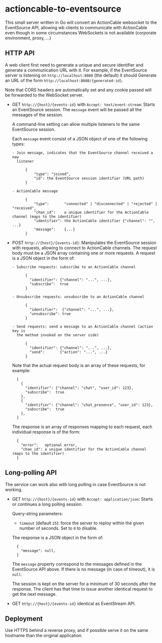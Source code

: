 actioncable-to-eventsource
==========================

This small server written in Go will convert an ActionCable websocket to the
EventSource API, allowing wb clients to communicate with ActionCable even though
in some circumstances WebSockets is not available (corporate environment,
proxy, ...)

HTTP API
--------

A web client first need to generate a unique and secure identifier and generate
a communication URL with it. For example, if the EventSource server is listening
on `http://localhost:8080` (the default) it should Generate an URL of the form
`http://localhost:8080/{generated-id}`.

Note that CORS headers are automatically set and any cookie passed will be
forwarded to the WebSocket server.

- GET `http://{host}/{events-id}` with `Accept: text/event-stream`: Starts an
  EventSource session. The `message` event will be passed all the messages of
  the session.

  A command-line setting can allow multiple listeners to the same EventSource
  session.

  Each `message` event consist of a JSON object of one of the following types:

      - Join message, indicates that the EventSource channel received a new
        listener

            {
                "type": "joined",
                "id": the EventSource session identifier (URL path)
            }

      - ActionCable message

            {
                "type":       "connected" | "disconnected" | "rejected" | "received",
                "chan_id":    a unique identifier for the ActionCable channel (maps to the identifier)
                "identifier": the ActionCable identifier {"channel": "", ...}
                "message":    {...}
            }

- POST `http://{host}/{events-id}`: Manipulates the EventSource session with
  requests, allowing to connect to ActionCable channels. The request body must
  be a JSON array containing one or more requests. A request is a JSON object in
  the form of:

      - Subscribe requests: subscribe to an ActionCable channel

            {
              "identifier": {"channel": "...", ...},
              "subscribe":  true
            }

      - Unsubscribe requests: unsubscribe to an ActionCable channel

            {
              "identifier":  {"channel": "...", ...},
              "unsubscribe": true
            }

      - Send requests: send a message to an ActionCable channel (action key is
        the method invoked on the server side)

            {
              "identifier": {"channel": "...", ...},
              "send":       {"action": "...", ...}
            }

    Note that the actual request body is an array of these requests, for
    example:

        [
          {
            "identifier": {"channel": "chat", "user_id": 123},
            "subscribe":  true
          },
          {
            "identifier": {"channel": "chat_presence", "user_id": 123},
            "subscribe":  true
          },
        ]

    The response is an array of responses mapping to each request, each
    individual response is of the form:

        {
          "error":   optional error,
          "chan_id": a unique identifier for the ActionCable channel (maps to the identifier) 
        }


Long-polling API
----------------

The service can work also with long polling in case EventSource is not working.

- GET `http://{host}/{events-id}` with `Accept: application/json`: Starts or
  continues a long polling session.

  Query-string parameters:

    - `timeout` (default `25`): force the server to reploy within the given
      number of seconds. Set to `0` to disable.

  The response is a JSON object in the form of:

        {
          "message": null,
        }

  The `message` property correspond to the messages defined in the EventSource
  API above. If there is no message (in case of timeout), it is `null`.

  The session is kept on the server for a minimum of 30 seconds after the
  response. The client has that time to issue another identical request to get
  the next message.

- GET `http://{host}/{events-id}` identical as EventStream API.

Deployment
----------

Use HTTPS behind a reverse proxy, and if possible serve it on the same hostname
than the original application.
